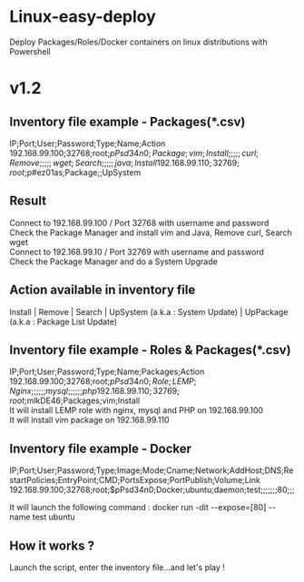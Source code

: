 # Linux-easy-deploy
Deploy Packages/Roles/Docker containers on linux distributions with Powershell

# v1.2
## Inventory file example - Packages(*.csv)

  IP;Port;User;Password;Type;Name;Action
  192.168.99.100;32768;root;$pPsd34n0;Package;vim;Install
  ;;;;;curl;Remove
  ;;;;;wget;Search
  ;;;;;java;Install
  192.168.99.110;32769;root;$p#ez01as;Package;;UpSystem

## Result
Connect to 192.168.99.100 / Port 32768 with username and password  
Check the Package Manager and install vim and Java, Remove curl, Search wget  
Connect to 192.168.99.10 / Port 32769 with username and password  
Check the Package Manager and do a System Upgrade  

## Action available in inventory file
Install | Remove | Search | UpSystem (a.k.a : System Update) | UpPackage (a.k.a : Package List Update)

## Inventory file example - Roles & Packages(*.csv)  
   IP;Port;User;Password;Type;Name;Packages;Action  
   192.168.99.100;32768;root;$pPsd34n0;Role;LEMP;Nginx  
   ;;;;;;mysql  
   ;;;;;;php  
   192.168.99.110;32769;root;$mlkDE46;Packages;vim;Install  
   It will install LEMP role with nginx, mysql and PHP on 192.168.99.100  
   It will install vim package on 192.168.99.110

## Inventory file example - Docker  
  IP;Port;User;Password;Type;Image;Mode;Cname;Network;AddHost;DNS;RestartPolicies;EntryPoint;CMD;PortsExpose;PortPublish;Volume;Link  
  192.168.99.100;32768;root;$pPsd34n0;Docker;ubuntu;daemon;test;;;;;;;80;;;  
  
  It will launch the following command : docker run -dit --expose=[80] --name test ubuntu  

## How it works ?
Launch the script, enter the inventory file...and let's play !
